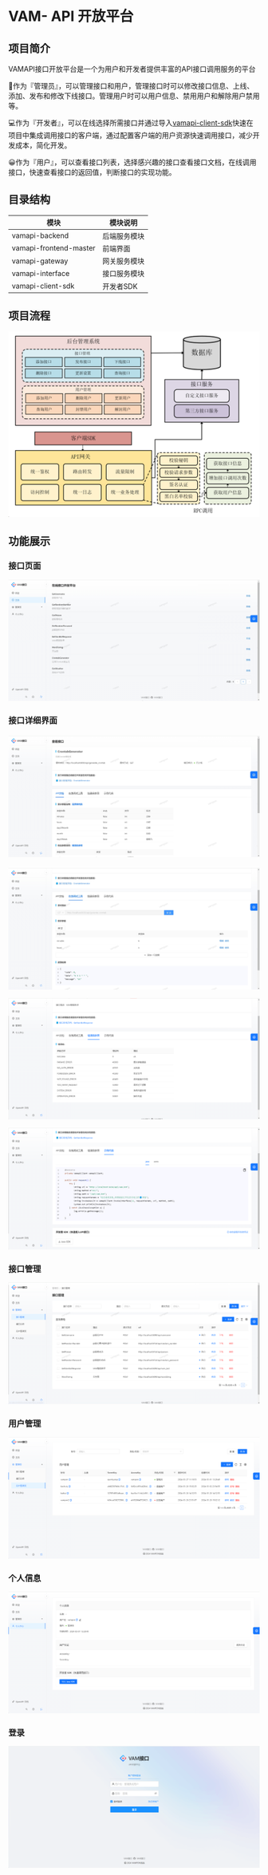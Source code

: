 # VAM- API 开放平台

## 项目简介

VAMAPI接口开放平台是一个为用户和开发者提供丰富的API接口调用服务的平台

🤝作为『管理员』，可以管理接口和用户，管理接口时可以修改接口信息、上线、添加、发布和修改下线接口。管理用户时可以用户信息、禁用用户和解除用户禁用等。

💻作为『开发者』，可以在线选择所需接口并通过导入[vamapi-client-sdk](https://github.com/Vampon/VAM-API/tree/main/vamapi-client-sdk)快速在项目中集成调用接口的客户端，通过配置客户端的用户资源快速调用接口，减少开发成本，简化开发。

😀作为『用户』，可以查看接口列表，选择感兴趣的接口查看接口文档，在线调用接口，快速查看接口的返回值，判断接口的实现功能。

## 目录结构 


| 模块                   | 模块说明     |
| ---------------------- | ------------ |
| vamapi-backend         | 后端服务模块 |
| vamapi-frontend-master | 前端界面     |
| vamapi-gateway         | 网关服务模块 |
| vamapi-interface       | 接口服务模块 |
| vamapi-client-sdk      | 开发者SDK    |

## 项目流程

<img src="./imgs/image-20240328223649236.png" alt="image-20240328223649236" style="zoom: 50%;" />

## 功能展示

### 接口页面

![image-20240327215512212](./imgs/image-20240327215512212.png)

### 接口详细界面

#### ![image-20240327215642944](./imgs/image-20240327215642944.png)

![image-20240327215657036](./imgs/image-20240327215657036.png)

![image-20240327215708073](./imgs/image-20240327215708073.png)

![image-20240327215718109](./imgs/image-20240327215718109.png)

### 接口管理

![image-20240327215529457](./imgs/image-20240327215529457.png)

### 用户管理

![image-20240327215547710](./imgs/image-20240327215547710.png)

### 个人信息

![image-20240327215605758](./imgs/image-20240327215605758.png)

### 登录

![image-20240327215437732](./imgs/image-20240327215437732.png)

